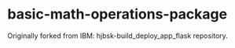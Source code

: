 # basic-math-operations-package
Originally forked from IBM: hjbsk-build_deploy_app_flask repository. 
